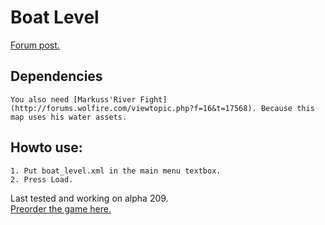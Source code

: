 # Boat Level
[Forum post.](http://forums.wolfire.com/viewtopic.php?f=16&t=36382)  
## Dependencies  
	You also need [Markuss'River Fight](http://forums.wolfire.com/viewtopic.php?f=16&t=17568). Because this map uses his water assets.  
## Howto use:  
	1. Put boat_level.xml in the main menu textbox.  
	2. Press Load.  
	
Last tested and working on alpha 209.  
[Preorder the game here.](http://www.wolfire.com/overgrowth)
